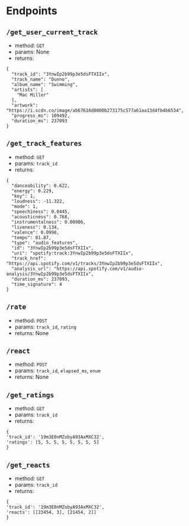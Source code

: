 # Endpoints

## `/get_user_current_track`
- method: `GET`
- params: None
- returns:
```
{
  "track_id": "3YnwIp2b99p3e5dsFTXIIx",
  "track_name": "Dunno",
  "album_name": "Swimming",
  "artists": [
    "Mac Miller"
  ],
  "artwork": "https://i.scdn.co/image/ab67616d0000b273175c577a61aa13d4fb4b6534",
  "progress_ms": 109492,
  "duration_ms": 237093
}
```

## `/get_track_features`
- method: `GET`
- params: `track_id`
- returns:
```
{
  "danceability": 0.622,
  "energy": 0.229,
  "key": 1,
  "loudness": -11.322,
  "mode": 1,
  "speechiness": 0.0445,
  "acousticness": 0.768,
  "instrumentalness": 0.00906,
  "liveness": 0.134,
  "valence": 0.0998,
  "tempo": 81.87,
  "type": "audio_features",
  "id": "3YnwIp2b99p3e5dsFTXIIx",
  "uri": "spotify:track:3YnwIp2b99p3e5dsFTXIIx",
  "track_href": "https://api.spotify.com/v1/tracks/3YnwIp2b99p3e5dsFTXIIx",
  "analysis_url": "https://api.spotify.com/v1/audio-analysis/3YnwIp2b99p3e5dsFTXIIx",
  "duration_ms": 237093,
  "time_signature": 4
}
```

## `/rate`
- method: `POST`
- params: `track_id`, `rating`
- returns: None

## `/react`
- method: `POST`
- params: `track_id`, `elapsed_ms`, `enum`
- returns: None

## `/get_ratings`
- method: `GET`
- params: `track_id`
- returns:
```
{
'track_id': '19m3E0nMZobyA93AxMXC32', 
'ratings': [5, 5, 5, 5, 5, 5, 5, 5]
}
```

## `/get_reacts`
- method: `GET`
- params: `track_id`
- returns:
```
{
'track_id': '19m3E0nMZobyA93AxMXC32', 
'reacts': [[23454, 3], [21454, 2]]
}
```
